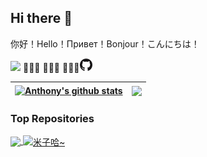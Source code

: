 ## Hi there 👋

你好！Hello！Привет！Bonjour！こんにちは！

<a align="center"> 
  <img src="https://profile-counter.glitch.me/Anthony-hcy/count.svg" />
</a>
👻👻👻
🎃🎃🎃
🐠🐠🐠<code><img height="20" alt="github" src="https://github.com/github/explore/blob/main/topics/github/github.png"></code>  

| <a href="https://github.com/anuraghazra/github-readme-stats"><img align="center" src="https://github-readme-stats.vercel.app/api?username=Anthony-hcy&show_icons=true&include_all_commits=true&theme=buefy&hide_border=true" alt="Anthony's github stats" /></a> | <a href="https://github.com/anuraghazra/github-readme-stats"><img align="center" src="https://github-readme-stats.vercel.app/api/top-langs/?username=Anthony-hcy&layout=compact&theme=buefy&hide_border=true" /></a> |
| ------------- | ------------- |

### Top Repositories




<a href="https://github.com/anuraghazra/github-readme-stats">
  <img align="center" src="https://github-readme-stats.vercel.app/api/pin/?username=Anthony-hcy&repo=Anthony-hcy.github.io&theme=buefy" />
</a>
<a href="https://tuchuang.voooe.cn/image/zAatE">
  <img align="center" src="https://tuchuang.voooe.cn/images/2024/07/20/-2024-07-20-1157467b035667f95cc06c.md.png" alt="米子哈~" width="200"/>
</a>



<!--
**Anthony-hcy/Anthony-hcy** is a ✨ _special_ ✨ repository because its `README.md` (this file) appears on your GitHub profile.

Here are some ideas to get you started:

- 🔭 I’m currently working on ...
- 🌱 I’m currently learning ...
- 👯 I’m looking to collaborate on ...
- 🤔 I’m looking for help with ...
- 💬 Ask me about ...
- 📫 How to reach me: ...
- 😄 Pronouns: ...
- ⚡ Fun fact: ...
-->
